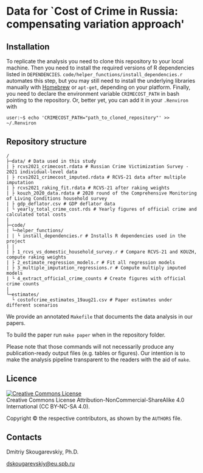 # Data for `Cost of Crime in Russia: compensating variation approach'

## Installation

To replicate the analysis you need to clone this repository to your local machine. Then you need to install the required versions of R dependencies listed in `DEPENDENCIES`. `code/helper_functions/install_dependencies.r` automates this step, but you may still need to install the underlying libraries manually with [Homebrew](https://brew.sh) or `apt-get`, depending on your platform. Finally, you need to declare the environment variable `CRIMECOST_PATH` in bash pointing to the repository. Or, better yet, you can add it in your `.Renviron` with
```console
user:~$ echo 'CRIMECOST_PATH="path_to_cloned_repository"' >> ~/.Renviron
```

## Repository structure

```
/
├─data/ # Data used in this study
| ├ rcvs2021_crimecost.rdata # Russian Crime Victimization Survey - 2021 individual-level data
| ├ rcvs2021_crimecost_imputed.rdata # RCVS-21 data after multiple imputation
| ├ rcvs2021_raking_fit.rdata # RCVS-21 after raking weights
| ├ kouzh_2020_data.rdata # 2020 round of the Comprehensive Monitoring of Living Conditions household survey
| ├ gdp_deflator.csv # GDP deflator data
| └ yearly_total_crime_cost.rds # Yearly figures of official crime and calculated total costs
|
├─code/
| └─helper_functions/
| | └ install_dependencies.r # Installs R dependencies used in the project 
| |
| ├ 1_rcvs_vs_domestic_household_survey.r # Compare RCVS-21 and KOUZH, compute raking weights
| ├ 2_estimate_regression_models.r # Fit all regression models
| ├ 3_multiple_imputation_regressions.r # Compute multiply imputed models
| └ 4_extract_official_crime_counts # Create figures with official crime counts
|
└─estimates/
  └ costofcrime_estimates_19aug21.csv # Paper estimates under different scenarios
```

We provide an annotated `Makefile` that documents the data analysis in our papers.

To build the paper run `make paper` when in the repository folder.

Please note that those commands will not necessarily produce any publication-ready output files (e.g. tables or figures). Our intention is to make the analysis pipeline transparent to the readers with the aid of `make`.


## Licence
<a rel="license" href="https://creativecommons.org/licenses/by-nc-sa/4.0/"><img alt="Creative Commons License" style="border-width:0" src="https://i.creativecommons.org/l/by-nc-sa/4.0/88x31.png" /></a><br />
Creative Commons License Attribution-NonCommercial-ShareAlike 4.0 International (CC BY-NC-SA 4.0).

Copyright © the respective contributors, as shown by the `AUTHORS` file.

## Contacts
Dmitriy Skougarevskiy, Ph.D.

dskougarevskiy@eu.spb.ru
